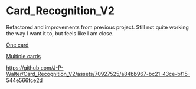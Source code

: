 # Card_Recognition_V2
Refactored and improvements from previous project. Still not quite working the way I want it to, but feels like I am close. 

[One card](https://youtu.be/iVD5oHLsjKA)

[Multiple cards](https://youtu.be/gx8GymLsVu0)


https://github.com/J-P-Walter/Card_Recognition_V2/assets/70927525/a84bb967-bc21-43ce-bf15-544e566fce2d
